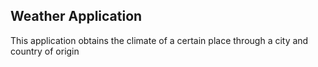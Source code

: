 ## Weather Application

This application obtains the climate of a certain place through a city and country of origin


